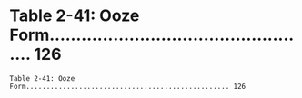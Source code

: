 # Table 2-41: Ooze Form.................................................. 126

```
Table 2-41: Ooze Form.................................................. 126
```
